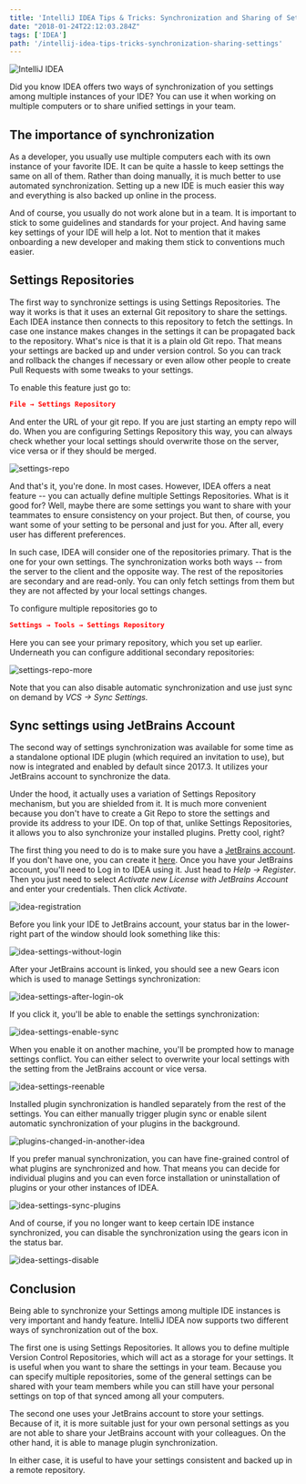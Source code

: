 ```yaml
---
title: 'IntelliJ IDEA Tips & Tricks: Synchronization and Sharing of Settings'
date: "2018-01-24T22:12:03.284Z"
tags: ['IDEA']
path: '/intellij-idea-tips-tricks-synchronization-sharing-settings'
---
```

![IntelliJ IDEA](./IntelliJIDEA_icon.png)

Did you know IDEA offers two ways of synchronization of you settings among multiple instances of your IDE? You can use it when working on multiple computers or to share unified settings in your team.

The importance of synchronization
---------------------------------

As a developer, you usually use multiple computers each with its own instance of your favorite IDE. It can be quite a hassle to keep settings the same on all of them. Rather than doing manually, it is much better to use automated synchronization. Setting up a new IDE is much easier this way and everything is also backed up online in the process.

And of course, you usually do not work alone but in a team. It is important to stick to some guidelines and standards for your project. And having same key settings of your IDE will help a lot. Not to mention that it makes onboarding a new developer and making them stick to conventions much easier.

Settings Repositories
---------------------

The first way to synchronize settings is using Settings Repositories. The way it works is that it uses an external Git repository to share the settings. Each IDEA instance then connects to this repository to fetch the settings. In case one instance makes changes in the settings it can be propagated back to the repository. What's nice is that it is a plain old Git repo. That means your settings are backed up and under version control. So you can track and rollback the changes if necessary or even allow other people to create Pull Requests with some tweaks to your settings.

To enable this feature just go to:

```json
File → Settings Repository
```

And enter the URL of your git repo. If you are just starting an empty repo will do. When you are configuring Settings Repository this way, you can always check whether your local settings should overwrite those on the server, vice versa or if they should be merged.

![settings-repo](./settings-repo.jpg)

And that's it, you're done. In most cases. However, IDEA offers a neat feature -- you can actually define multiple Settings Repositories. What is it good for? Well, maybe there are some settings you want to share with your teammates to ensure consistency on your project. But then, of course, you want some of your setting to be personal and just for you. After all, every user has different preferences.

In such case, IDEA will consider one of the repositories primary. That is the one for your own settings. The synchronization works both ways -- from the server to the client and the opposite way. The rest of the repositories are secondary and are read-only. You can only fetch settings from them but they are not affected by your local settings changes.

To configure multiple repositories go to

```json
Settings → Tools → Settings Repository
```

Here you can see your primary repository, which you set up earlier. Underneath you can configure additional secondary repositories:

![settings-repo-more](./settings-repo-more.jpg)

Note that you can also disable automatic synchronization and use just sync on demand by *VCS → Sync Settings.*

Sync settings using JetBrains Account
-------------------------------------

The second way of settings synchronization was available for some time as a standalone optional IDE plugin (which required an invitation to use), but now is integrated and enabled by default since 2017.3. It utilizes your JetBrains account to synchronize the data.

Under the hood, it actually uses a variation of Settings Repository mechanism, but you are shielded from it. It is much more convenient because you don't have to create a Git Repo to store the settings and provide its address to your IDE. On top of that, unlike Settings Repositories, it allows you to also synchronize your installed plugins. Pretty cool, right?

The first thing you need to do is to make sure you have a [JetBrains account](https://sales.jetbrains.com/hc/en-gb/articles/208459005-What-is-JetBrains-Account-). If you don't have one, you can create it [here](https://account.jetbrains.com/login). Once you have your JetBrains account, you'll need to Log in to IDEA using it. Just head to *Help → Register*. Then you just need to select *Activate new License with JetBrains Account* and enter your credentials. Then click *Activate*.

![idea-registration](./idea-registration.png)

Before you link your IDE to JetBrains account, your status bar in the lower-right part of the window should look something like this:

![idea-settings-without-login](./idea-settings-without-login.jpg)

After your JetBrains account is linked, you should see a new Gears icon which is used to manage Settings synchronization:

![idea-settings-after-login-ok](./idea-settings-after-login-ok.jpg)

If you click it, you'll be able to enable the settings synchronization:

![idea-settings-enable-sync](./idea-settings-enable-sync.jpg)

When you enable it on another machine, you'll be prompted how to manage settings conflict. You can either select to overwrite your local settings with the setting from the JetBrains account or vice versa.

![idea-settings-reenable](./idea-settings-reenable.jpg)

Installed plugin synchronization is handled separately from the rest of the settings. You can either manually trigger plugin sync or enable silent automatic synchronization of your plugins in the background.

![plugins-changed-in-another-idea](./plugins-changed-in-another-idea.jpg)

If you prefer manual synchronization, you can have fine-grained control of what plugins are synchronized and how. That means you can decide for individual plugins and you can even force installation or uninstallation of plugins or your other instances of IDEA.

![idea-settings-sync-plugins](./idea-settings-sync-plugins.jpg)

And of course, if you no longer want to keep certain IDE instance synchronized, you can disable the synchronization using the gears icon in the status bar.

![idea-settings-disable](./idea-settings-disable.jpg)

Conclusion
----------

Being able to synchronize your Settings among multiple IDE instances is very important and handy feature. IntelliJ IDEA now supports two different ways of synchronization out of the box.

The first one is using Settings Repositories. It allows you to define multiple Version Control Repositories, which will act as a storage for your settings. It is useful when you want to share the settings in your team. Because you can specify multiple repositories, some of the general settings can be shared with your team members while you can still have your personal settings on top of that synced among all your computers.

The second one uses your JetBrains account to store your settings. Because of it, it is more suitable just for your own personal settings as you are not able to share your JetBrains account with your colleagues. On the other hand, it is able to manage plugin synchronization.

In either case, it is useful to have your settings consistent and backed up in a remote repository.